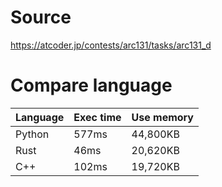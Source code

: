 # Source
https://atcoder.jp/contests/arc131/tasks/arc131_d

# Compare language
|  Language  |  Exec time  |  Use memory  |
| ----       | ----        | ----         |
|  Python    |  577ms      |  44,800KB    |
|  Rust      |  46ms       |  20,620KB    |
|  C++       |  102ms      |  19,720KB    |
